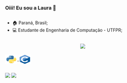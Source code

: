 ### Oiii! Eu sou a Laura 💖 


##
- 🏠 Paraná, Brasil;
- 💻 Estudante de Engenharia de Computação - UTFPR;
##
<div align="center">
  <a href="https://github.com/Laura-Sangalli">
  <img height="200em" src="https://github-readme-stats.vercel.app/api?username=Laura-Sangalli&show_icons=true&theme=dracula&include_all_commits=true&count_private=true"/>
  </div>

<div style="display: inline_block"><br>
  <img align="center" alt="Laura-Python" height="30" width="40" src="https://raw.githubusercontent.com/devicons/devicon/master/icons/python/python-original.svg">
  <img align="center" alt="Laura-C" height="30" width="40" src="https://raw.githubusercontent.com/devicons/devicon/master/icons/c/c-original.svg">

##
<div>
  <a href="https://instagram.com/laura.sangalli_" target="_blank"><img src="https://img.shields.io/badge/-Instagram-%23E4405F?style=for-the-badge&logo=instagram&logoColor=white" target="_blank"></a>
  <a href="https://www.linkedin.com/in/laura-armiliato-sangalli-46527622b" target="_blank"><img src="https://img.shields.io/badge/-LinkedIn-%230077B5?style=for-the-badge&logo=linkedin&logoColor=white" target="_blank"></a>
</div>
